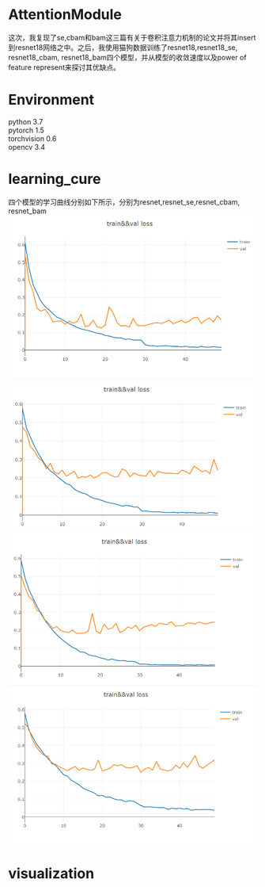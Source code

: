 # AttentionModule
这次，我复现了se,cbam和bam这三篇有关于卷积注意力机制的论文并将其insert到resnet18网络之中。之后，我使用猫狗数据训练了resnet18,resnet18_se, resnet18_cbam, resnet18_bam四个模型，并从模型的收敛速度以及power of feature represent来探讨其优缺点。
# Environment
python 3.7    
pytorch 1.5    
torchvision 0.6    
opencv 3.4  
# learning_cure
四个模型的学习曲线分别如下所示，分别为resnet,resnet_se,resnet_cbam, resnet_bam  
![image](images/resnet18_learning_cure.PNG)  
![image](images/se_learning_cure.PNG)  
![image](images/cbam_learning_cure.PNG)  
![image](images/bam_learning_cure.PNG)  

# visualization
